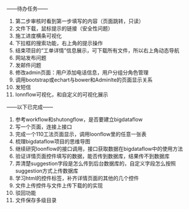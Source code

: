 ——待办任务——
1. 第二步审核时看到第一步填写的内容（页面跳转，只读）
2. 文件下载，鼠标提示的链接（安全性问题）
3. 施工进度横条可视化
4. 下拉框的搜索功能，右上角的提示操作
5. 结束项目的“工单详情”信息展示，可下载所有文件，所以右上角动态导航
6. 网站发布问题
7. 发邮件问题
8. 修改admin页面：用户添加电话信息，用户分组分角色管理
9. 调用bootstrap或echart与bower和Adminlte的页面显示关系
10. 发短信
11. lonnflow可视化，和自定义的可视化展示

——以下已完成——
1. 参考workflow和shutongflow，是否要建立bigdataflow
2. 写一个页面，连接上接口
3. 完成一个110工法页面显示，调用loonflow里的任意一张表
4. 梳理bigdataflow项目的思维导图
5. 继续研究loonflow的接口调用，接口获取数据在bigdataflow中的使用方法
6. 验证详情页面控件填写的数据，能否传到数据库，结果传不到数据库
7. 弄清楚suggestion字段是怎么传到后台数据库的，自定义字段怎么按照suggestion方式上传数据库
8. 学习html的控件标签，补齐详情页面的其他的几个控件
9. 文件上传控件与文件上传下载的的实现
10. 驳回功能
11. 文件保存多级目录
